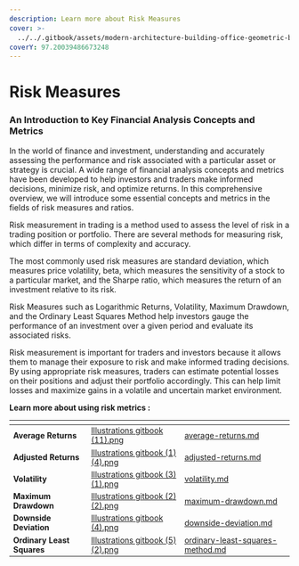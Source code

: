 ```yaml
---
description: Learn more about Risk Measures
cover: >-
  ../../.gitbook/assets/modern-architecture-building-office-geometric-blue-2560x1440-6640.jpeg
coverY: 97.20039486673248
---
```


# Risk Measures

### An Introduction to Key Financial Analysis Concepts and Metrics

In the world of finance and investment, understanding and accurately assessing the performance and risk associated with a particular asset or strategy is crucial. A wide range of financial analysis concepts and metrics have been developed to help investors and traders make informed decisions, minimize risk, and optimize returns. In this comprehensive overview, we will introduce some essential concepts and metrics in the fields of risk measures and ratios.

Risk measurement in trading is a method used to assess the level of risk in a trading position or portfolio. There are several methods for measuring risk, which differ in terms of complexity and accuracy.

The most commonly used risk measures are standard deviation, which measures price volatility, beta, which measures the sensitivity of a stock to a particular market, and the Sharpe ratio, which measures the return of an investment relative to its risk.

Risk Measures such as Logarithmic Returns, Volatility, Maximum Drawdown, and the Ordinary Least Squares Method help investors gauge the performance of an investment over a given period and evaluate its associated risks.&#x20;

Risk measurement is important for traders and investors because it allows them to manage their exposure to risk and make informed trading decisions. By using appropriate risk measures, traders can estimate potential losses on their positions and adjust their portfolio accordingly. This can help limit losses and maximize gains in a volatile and uncertain market environment.

**Learn more about using risk metrics :**

<table data-view="cards"><thead><tr><th></th><th data-hidden data-card-cover data-type="files"></th><th data-hidden data-card-target data-type="content-ref"></th></tr></thead><tbody><tr><td><strong>Average Returns</strong></td><td><a href="../../.gitbook/assets/Illustrations gitbook (11).png">Illustrations gitbook (11).png</a></td><td><a href="average-returns.md">average-returns.md</a></td></tr><tr><td><strong>Adjusted Returns</strong></td><td><a href="../../.gitbook/assets/Illustrations gitbook (1) (4).png">Illustrations gitbook (1) (4).png</a></td><td><a href="adjusted-returns.md">adjusted-returns.md</a></td></tr><tr><td><strong>Volatility</strong></td><td><a href="../../.gitbook/assets/Illustrations gitbook (3) (1).png">Illustrations gitbook (3) (1).png</a></td><td><a href="volatility.md">volatility.md</a></td></tr><tr><td><strong>Maximum Drawdown</strong></td><td><a href="../../.gitbook/assets/Illustrations gitbook (2) (2).png">Illustrations gitbook (2) (2).png</a></td><td><a href="maximum-drawdown.md">maximum-drawdown.md</a></td></tr><tr><td><strong>Downside Deviation</strong></td><td><a href="../../.gitbook/assets/Illustrations gitbook (4).png">Illustrations gitbook (4).png</a></td><td><a href="downside-deviation.md">downside-deviation.md</a></td></tr><tr><td><strong>Ordinary Least Squares</strong></td><td><a href="../../.gitbook/assets/Illustrations gitbook (5) (2).png">Illustrations gitbook (5) (2).png</a></td><td><a href="ordinary-least-squares-method.md">ordinary-least-squares-method.md</a></td></tr></tbody></table>

<figure><img src="../../.gitbook/assets/Capture d’écran 2023-11-04 à 16.02.37.png" alt=""><figcaption></figcaption></figure>
